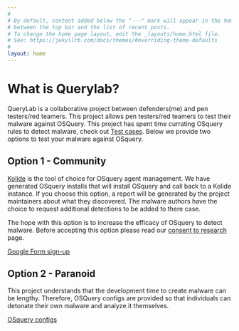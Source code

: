 ```yaml
---
#
# By default, content added below the "---" mark will appear in the home page
# between the top bar and the list of recent posts.
# To change the home page layout, edit the _layouts/home.html file.
# See: https://jekyllrb.com/docs/themes/#overriding-theme-defaults
#
layout: home
---
```


# What is Querylab?
QueryLab is a collaborative project between defenders(me) and pen testers/red teamers. This project allows pen testers/red teamers to test their malware against OSQuery. This project has spent time currating OSquery rules to detect malware, check out [Test cases](test_cases.html). Below we provide two options to test your malware against OSquery.

## Option 1 - Community
[Kolide](https://kolide.com/) is the tool of choice for OSquery agent management. We have generated OSquery installs that will install OSquery and call back to a Kolide instance. If you choose this option, a report will be generated by the project maintainers about what they discovered. The malware authors have the choice to request additional detections to be added to there case.

The hope with this option is to increase the efficacy of OSquery to detect malware. Before accepting this option please read our [consent to research](consent.html) page.

[Google Form sign-up](https://goo.gl/forms/8k79xDe0R5vMzxtD3)

## Option 2 - Paranoid
This project understands that the development time to create malware can be lengthy. Therefore, OSQuery configs are provided so that individuals can detonate their own malware and analyze it themselves.

[OSquery configs](https://github.com/CptOfEvilMinions/QueryLab)